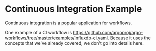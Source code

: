 # Continuous Integration Example

Continuous integration is a popular application for workflows.

One example of a CI workflow is
 <https://github.com/argoproj/argo-workflows/tree/master/examples/influxdb-ci.yaml>. Because it uses the concepts
that we've already covered, we don't go into details here.
